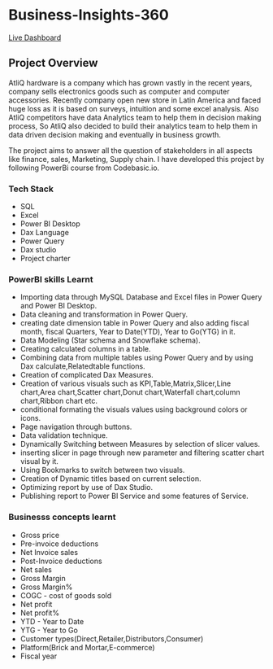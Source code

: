 # Business-Insights-360
[Live Dashboard](https://app.powerbi.com/view?r=eyJrIjoiNDYwNzhhNjUtNDVhMy00YmE2LWE1YzAtYzgxYzU0YzBkOTljIiwidCI6ImM2ZTU0OWIzLTVmNDUtNDAzMi1hYWU5LWQ0MjQ0ZGM1YjJjNCJ9&pageName=ReportSection81704af2646acd4f3746)
## Project Overview

AtliQ hardware is a company which has grown vastly in the recent years, company sells electronics goods such as computer and computer accessories. Recently company open new store in Latin America and faced huge loss as it is based on surveys, intuition and some excel analysis. Also AtliQ competitors have data Analytics team to help them in decision making process, So AtliQ also decided to build their analytics team to help them in data driven decision making and eventually in business growth.

The project aims to answer all the question of stakeholders in all aspects like finance, sales, Marketing, Supply chain.
I have developed this project by following PowerBi course from Codebasic.io.

### Tech Stack
* SQL
* Excel
* Power BI Desktop
* Dax Language
* Power Query
* Dax studio
* Project charter

### PowerBI skills Learnt
* Importing data through MySQL Database and Excel files in Power Query and Power BI Desktop.
* Data cleaning and transformation in Power Query.
* creating date dimension table in Power Query and also adding fiscal month, fiscal Quarters, Year to Date(YTD),
Year to Go(YTG) in it.
* Data Modeling (Star schema and Snowflake schema).
* Creating calculated columns in a table.
* Combining data from multiple tables using Power Query and by using Dax calculate,Relatedtable functions.
* Creation of complicated Dax Measures.
* Creation of various visuals such as KPI,Table,Matrix,Slicer,Line chart,Area chart,Scatter chart,Donut chart,Waterfall chart,column chart,Ribbon chart etc.
* conditional formating the visuals values using background colors or icons.
* Page navigation through buttons.
* Data validation technique.
* Dynamically Switching between Measures by selection of slicer values.
* inserting slicer in page through new parameter and filtering scatter chart visual by it.
* Using Bookmarks to switch between two visuals.
* Creation of Dynamic titles based on current selection.
* Optimizing report by use of Dax Studio.
* Publishing report to Power BI Service and some features of Service.

### Businesss concepts learnt
* Gross price
* Pre-invoice deductions
* Net Invoice sales
* Post-Invoice deductions
* Net sales
* Gross Margin
* Gross Margin%
* COGC - cost of goods sold
* Net profit
* Net profit%
* YTD - Year to Date
* YTG - Year to Go
* Customer types(Direct,Retailer,Distributors,Consumer)
* Platform(Brick and Mortar,E-commerce)
* Fiscal year






